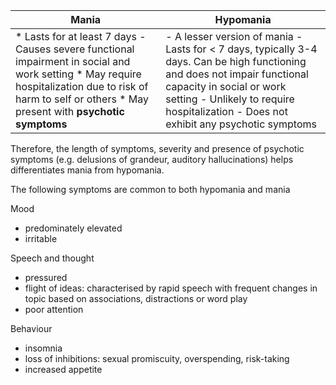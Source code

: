 

| Mania | Hypomania |
| --- | --- |
| * Lasts for at least 7 days \- Causes severe functional impairment in social and work setting * May require hospitalization due to risk of harm to self or others * May present with **psychotic symptoms** | - A lesser version of mania - Lasts for \< 7 days, typically 3\-4 days. Can be high functioning and does not impair functional capacity in social or work setting - Unlikely to require hospitalization - Does not exhibit any psychotic symptoms |

  
Therefore, the length of symptoms, severity and presence of psychotic symptoms (e.g. delusions of grandeur, auditory hallucinations) helps differentiates mania from hypomania.  
  
The following symptoms are common to both hypomania and mania  
  
Mood  
* predominately elevated
* irritable

  
Speech and thought  
* pressured
* flight of ideas: characterised by rapid speech with frequent changes in topic based on associations, distractions or word play
* poor attention

  
Behaviour  
* insomnia
* loss of inhibitions: sexual promiscuity, overspending, risk\-taking
* increased appetite
